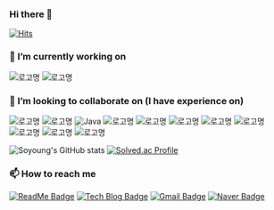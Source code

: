 ### Hi there 👋

[![Hits](https://hits.seeyoufarm.com/api/count/incr/badge.svg?url=https%3A%2F%2Fgithub.com%2Fearthyoung&count_bg=%2373C4E3&title_bg=%2360C2FF&icon=&icon_color=%23E7E7E7&title=hits&edge_flat=false)](https://hits.seeyoufarm.com)

### 🔭 I’m currently working on 

![로고명](https://img.shields.io/badge/Python-3776AB.svg?&style=for-the-badge&logo=Python&logoColor=white)
![로고명](https://img.shields.io/badge/Django-092E20.svg?&style=for-the-badge&logo=Django&logoColor=white)


### 👯 I’m looking to collaborate on (I have experience on)

![로고명](https://img.shields.io/badge/Python-3776AB.svg?&style=for-the-badge&logo=Python&logoColor=white)
![로고명](https://img.shields.io/badge/Django-092E20.svg?&style=for-the-badge&logo=Django&logoColor=white)
![Java](https://img.shields.io/badge/Java-007396.svg?&style=for-the-badge&logo=Java&logoColor=white)
![로고명](https://img.shields.io/badge/Spring-6DB33F.svg?&style=for-the-badge&logo=Spring&logoColor=white)
![로고명](https://img.shields.io/badge/C-A8B9CC.svg?&style=for-the-badge&logo=C&logoColor=white)
![로고명](https://img.shields.io/badge/C++-00599C.svg?&style=for-the-badge&logo=cplusplus&logoColor=white)
![로고명](https://img.shields.io/badge/PHP-777BB4.svg?&style=for-the-badge&logo=php&logoColor=white)
![로고명](https://img.shields.io/badge/JavaScript-F7DF1E.svg?&style=for-the-badge&logo=javascript&logoColor=white)
![로고명](https://img.shields.io/badge/React-61DAFB.svg?&style=for-the-badge&logo=react&logoColor=white)
![로고명](https://img.shields.io/badge/Dart-0175C2.svg?&style=for-the-badge&logo=Dart&logoColor=white)
![로고명](https://img.shields.io/badge/Flutter-02569B.svg?&style=for-the-badge&logo=Flutter&logoColor=white)

![Soyoung's GitHub stats](https://github-readme-stats.vercel.app/api?username=earthyoung&show_icons=true&theme=radical&count_private=true)
[![Solved.ac Profile](http://mazassumnida.wtf/api/v2/generate_badge?boj=lullulu)](https://solved.ac/lullulu/)

### 📫 How to reach me
[![ReadMe Badge](http://img.shields.io/badge/Resume-018EF5?style=flat-square&logo=readme&logoColor=white&link=https://lullulu.tistory.com/)](https://www.notion.so/soyoung526/KSY-s-notion-dac39c7c3a3349d583d5cff9b3982346?pvs=4)
[![Tech Blog Badge](http://img.shields.io/badge/-Tech%20blog-black?style=flat-square&logo=github&link=https://lullulu.tistory.com/)](https://lullulu.tistory.com/)
[![Gmail Badge](https://img.shields.io/badge/Gmail-d14836?style=flat-square&logo=Gmail&logoColor=white&link=mailto:kimsh1691@gmail.com)](mailto:studydatawithme@gmail.com)
[![Naver Badge](https://img.shields.io/badge/Naver-03C75A?style=flat-square&logo=Naver&logoColor=white&link=mailto:family1251@naver.com)](mailto:family1251@naver.com)

<!--
**earthyoung/earthyoung** is a ✨ _special_ ✨ repository because its `README.md` (this file) appears on your GitHub profile.

Here are some ideas to get you started:

- 🔭 I’m currently working on ...
- 🌱 I’m currently learning ...
- 👯 I’m looking to collaborate on ...
- 🤔 I’m looking for help with ...
- 💬 Ask me about ...
- 📫 How to reach me: ...
- 😄 Pronouns: ...
- ⚡ Fun fact: ...
-->
